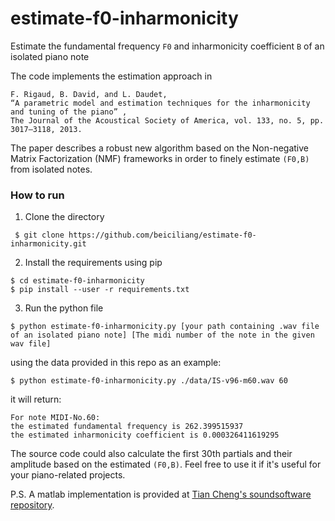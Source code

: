 # estimate-f0-inharmonicity
Estimate the fundamental frequency `F0` and inharmonicity coefficient `B` of an isolated piano note

The code implements the estimation approach in

```
F. Rigaud, B. David, and L. Daudet, 
“A parametric model and estimation techniques for the inharmonicity and tuning of the piano” ,
The Journal of the Acoustical Society of America, vol. 133, no. 5, pp. 3017–3118, 2013.
```

The paper describes a robust new algorithm based on the Non-negative Matrix Factorization (NMF) frameworks in order to finely estimate `(F0,B)` from isolated notes.

### How to run
1. Clone the directory
```
 $ git clone https://github.com/beiciliang/estimate-f0-inharmonicity.git
```
2. Install the requirements using pip
```
$ cd estimate-f0-inharmonicity
$ pip install --user -r requirements.txt
```
3. Run the python file
```
$ python estimate-f0-inharmonicity.py [your path containing .wav file of an isolated piano note] [The midi number of the note in the given wav file]
```
using the data provided in this repo as an example:
```
$ python estimate-f0-inharmonicity.py ./data/IS-v96-m60.wav 60 
```
it will return:
```
For note MIDI-No.60:
the estimated fundamental frequency is 262.399515937
the estimated inharmonicity coefficient is 0.000326411619295
```

The source code could also calculate the first 30th partials and their amplitude based on the estimated `(F0,B)`. Feel free to use it if it's useful for your piano-related projects.

P.S. A matlab implementation is provided at [Tian Cheng's soundsoftware repository](https://code.soundsoftware.ac.uk/projects/inharmonicityestimation).
